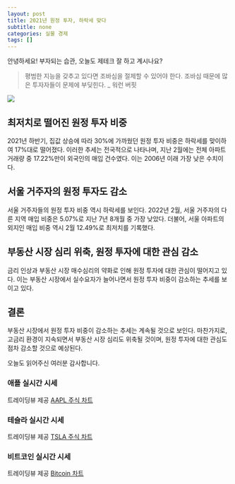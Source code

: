 ```yaml
---
layout: post
title: 2021년 원정 투자, 하락세 맞다
subtitle: none
categories: 실물 경제
tags: []
---
```


안녕하세요! 부자되는 습관, 오늘도 제테크 잘 하고 계시나요?

> 평범한 지능을 갖추고 있다면 조바심을 절제할 수 있어야 한다. 조바심 때문에 많은 투자자들이 문제에 부딪힌다. _ 워런 버핏





![](https://source.unsplash.com/800x450/?luxury)

##  최저치로 떨어진 원정 투자 비중
2021년 하반기, 집값 상승에 따라 30%에 가까웠던 원정 투자 비중은 하락세를 맞이하여 17%대로 떨어졌다. 이러한 추세는 전국적으로 나타나며, 지난 2월에는 전체 아파트 거래량 중 17.22%만이 외국인의 매입 건수였다. 이는 2006년 이래 가장 낮은 수치이다.

## 서울 거주자의 원정 투자도 감소
서울 거주자들의 원정 투자 비중 역시 하락세를 보인다. 2022년 2월, 서울 거주자의 다른 지역 매입 비중은 5.07%로 지난 7년 8개월 중 가장 낮았다. 더불어, 서울 아파트의 외지인 매입 비중 역시 2월 12.49%로 최저치를 기록했다.

## 부동산 시장 심리 위축, 원정 투자에 대한 관심 감소
금리 인상과 부동산 시장 매수심리의 약화로 인해 원정 투자에 대한 관심이 떨어지고 있다. 이는 부동산 시장에서 실수요자가 늘어나면서 원정 투자 비중이 감소하는 추세를 보이고 있다.

## 결론
부동산 시장에서 원정 투자 비중이 감소하는 추세는 계속될 것으로 보인다. 마찬가지로, 고금리 환경이 지속되면서 부동산 시장 심리도 위축될 것이며, 원정 투자에 대한 관심도 점차 감소할 것으로 예상된다.

오늘도 읽어주신 여러분 감사합니다.

### 애플 실시간 시세


<!-- TradingView Widget BEGIN -->
<div class="tradingview-widget-container">
  <div id="tradingview_6a264"></div>
  <div class="tradingview-widget-copyright">트레이딩뷰 제공 <a href="https://kr.tradingview.com/symbols/NASDAQ-AAPL/" rel="noopener" target="_blank"><span class="blue-text">AAPL 주식 차트</span></a></div>
  <script type="text/javascript" src="https://s3.tradingview.com/tv.js"></script>
  <script type="text/javascript">
  new TradingView.widget(
  {
  "autosize": true,
  "symbol": "NASDAQ:AAPL",
  "interval": "D",
  "timezone": "Asia/Seoul",
  "theme": "light",
  "style": "1",
  "locale": "kr",
  "toolbar_bg": "#f1f3f6",
  "enable_publishing": false,
  "hide_top_toolbar": true,
  "hide_legend": true,
  "save_image": false,
  "container_id": "tradingview_6a264"
}
  );
  </script>
</div>
<!-- TradingView Widget END -->


### 테슬라 실시간 시세


<!-- TradingView Widget BEGIN -->
<div class="tradingview-widget-container">
  <div id="tradingview_39d77"></div>
  <div class="tradingview-widget-copyright">트레이딩뷰 제공 <a href="https://kr.tradingview.com/symbols/NASDAQ-TSLA/" rel="noopener" target="_blank"><span class="blue-text">TSLA 주식 차트</span></a></div>
  <script type="text/javascript" src="https://s3.tradingview.com/tv.js"></script>
  <script type="text/javascript">
  new TradingView.widget(
  {
  "autosize": true,
  "symbol": "NASDAQ:TSLA",
  "interval": "D",
  "timezone": "Asia/Seoul",
  "theme": "light",
  "style": "1",
  "locale": "kr",
  "toolbar_bg": "#f1f3f6",
  "enable_publishing": false,
  "hide_top_toolbar": true,
  "hide_legend": true,
  "save_image": false,
  "container_id": "tradingview_39d77"
}
  );
  </script>
</div>
<!-- TradingView Widget END -->


### 비트코인 실시간 시세


<!-- TradingView Widget BEGIN -->
<div class="tradingview-widget-container">
  <div id="tradingview_3f91e"></div>
  <div class="tradingview-widget-copyright">트레이딩뷰 제공 <a href="https://kr.tradingview.com/symbols/BTCUSD/?exchange=BITSTAMP" rel="noopener" target="_blank"><span class="blue-text">Bitcoin 차트</span></a></div>
  <script type="text/javascript" src="https://s3.tradingview.com/tv.js"></script>
  <script type="text/javascript">
  new TradingView.widget(
  {
  "autosize": true,
  "symbol": "BITSTAMP:BTCUSD",
  "interval": "D",
  "timezone": "Asia/Seoul",
  "theme": "light",
  "style": "1",
  "locale": "kr",
  "toolbar_bg": "#f1f3f6",
  "enable_publishing": false,
  "hide_top_toolbar": true,
  "hide_legend": true,
  "save_image": false,
  "container_id": "tradingview_3f91e"
}
  );
  </script>
</div>
<!-- TradingView Widget END -->

